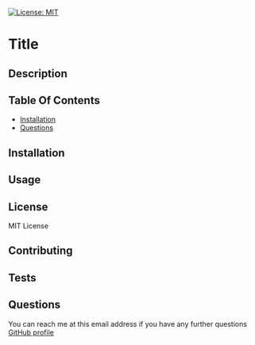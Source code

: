 
  [![License: MIT](https://img.shields.io/badge/License-MIT-yellow.svg)](https://opensource.org/licenses/MIT)
  # Title
  

  ## Description
  
  
  ## Table Of Contents
  - [Installation](#installation)
  - [Questions](#questions)
  ## Installation

  ## Usage
  
  ## License
  MIT License

  ## Contributing
  
  ## Tests
  

  ## Questions
  You can reach me at this email address if you have any further questions 
  [GitHub profile](https://GitHub.com/)
  
